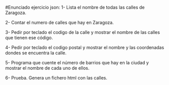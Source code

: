 #Enunciado ejercicio json:
1- Lista el nombre de todas las calles de Zaragoza.

2- Contar el numero de calles que hay en Zaragoza.

3- Pedir por teclado el codigo de la calle y mostrar el nombre de las calles que tienen ese código.

4- Pedir por teclado el codigo postal y mostrar el nombre y las coordenadas dondes se encuentra la calle.

5- Programa que cuente el número de barrios que hay en la ciudad y mostrar el nombre de cada uno de ellos.

6- Prueba. Genera un fichero html con las calles.
